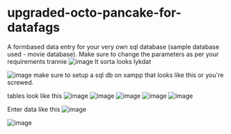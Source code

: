 # upgraded-octo-pancake-for-datafags
A formbased data entry for your very own sql database (sample database used - movie database). Make sure to change the parameters as per your requirements trannie
![image](https://user-images.githubusercontent.com/91898207/167112532-c0949cf0-f36a-486e-9850-60111b9a3f47.png)
It sorta looks lykdat

![image](https://user-images.githubusercontent.com/91898207/167113577-b1ba7e17-a555-4301-a947-5bd00df0d91c.png)
make sure to setup a sql db on xampp that looks like this or you're screwed.

tables look like this
![image](https://user-images.githubusercontent.com/91898207/167113738-17ced4ef-d33e-4e2b-85bd-4de95bb955d3.png)
![image](https://user-images.githubusercontent.com/91898207/167113767-23ff655e-b3a7-4343-ae1d-23a95820cc05.png)
![image](https://user-images.githubusercontent.com/91898207/167113813-0870d841-5772-4280-8e9b-e24159d8b82c.png)
![image](https://user-images.githubusercontent.com/91898207/167113847-5fc7edcb-33f1-4529-bff2-108145543f0b.png)
![image](https://user-images.githubusercontent.com/91898207/167113879-7b6f88c3-3bcb-469e-8cff-71eebef23eab.png)


Enter data like this
![image](https://user-images.githubusercontent.com/91898207/167114768-9aa0606d-0f3e-48da-9795-b91b64d09011.png)


![image](https://user-images.githubusercontent.com/91898207/167113156-c6da0fc1-b3b4-4107-9c87-35684bf4ce4f.png)
